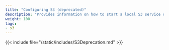 ```yaml
---
title: "Configuring S3 (deprecated)"
description: "Provides information on how to start a local S3 service on your TrueNAS. This content is deprecated."
weight: 100
tags:
- s3
---
```


{{< include file="/static/includes/S3Deprecation.md" >}}
